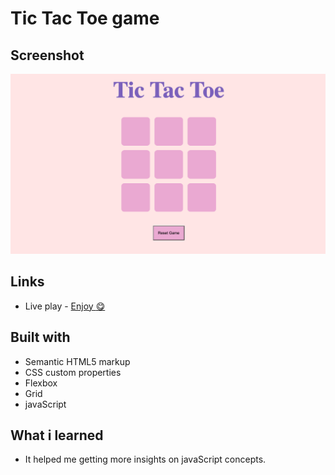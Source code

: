 # Tic Tac Toe game

## Screenshot

![](screenshot.png)

## Links

- Live play - [Enjoy :yum:](https://tic-tac-toe-game-sigma-nine.vercel.app/)

## Built with

- Semantic HTML5 markup
- CSS custom properties
- Flexbox
- Grid
- javaScript

## What i learned

- It helped me getting more insights on javaScript concepts.
